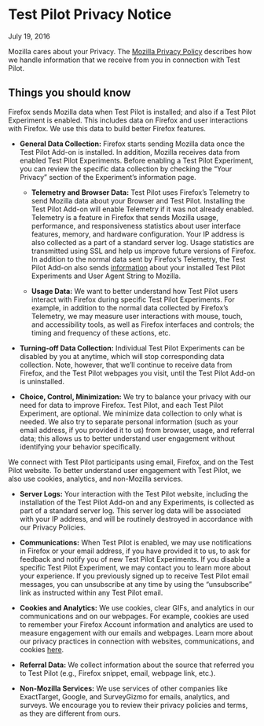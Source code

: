 # Test Pilot Privacy Notice
July 19, 2016

Mozilla cares about your Privacy.  The [Mozilla Privacy Policy](https://www.mozilla.org/privacy/) describes how we handle information that we receive from you in connection with Test Pilot.

## Things you should know

Firefox sends Mozilla data when Test Pilot is installed; and also if a Test Pilot Experiment is enabled. This includes data on Firefox and user interactions with Firefox. We use this data to build better Firefox features.

- **General Data Collection:** Firefox starts sending Mozilla data once the Test Pilot Add-on is installed. In addition, Mozilla receives data from enabled Test Pilot Experiments. Before enabling a Test Pilot Experiment, you can review the specific data collection by checking the “Your Privacy” section of the Experiment’s information page.

  - **Telemetry and Browser Data:** Test Pilot uses Firefox’s Telemetry to send Mozilla data about your Browser and Test Pilot. Installing the Test Pilot Add-on will enable Telemetry if it was not already enabled. Telemetry is a feature in Firefox that sends Mozilla usage, performance, and responsiveness statistics about user interface features, memory, and hardware configuration. Your IP address is also collected as a part of a standard server log. Usage statistics are transmitted using SSL and help us improve future versions of Firefox. In addition to the normal data sent by Firefox’s Telemetry, the Test Pilot Add-on also sends [information](https://github.com/mozilla/testpilot/blob/master/docs/README-METRICS.md) about your installed Test Pilot Experiments and User Agent String to Mozilla.

  - **Usage Data:** We want to better understand how Test Pilot users interact with Firefox during specific Test Pilot Experiments. For example, in addition to the normal data collected by Firefox’s Telemetry, we may measure user interactions with mouse, touch, and accessibility tools, as well as Firefox interfaces and controls; the timing and frequency of these actions, etc.

- **Turning-off Data Collection:**  Individual Test Pilot Experiments can be disabled by you at anytime, which will stop corresponding data collection. Note, however, that we’ll continue to receive data from Firefox, and the Test Pilot webpages you visit, until the Test Pilot Add-on is uninstalled.

- **Choice, Control, Minimization:**  We try to balance your privacy with our need for data to improve Firefox. Test Pilot, and each Test Pilot Experiment, are optional. We minimize data collection to only what is needed. We also try to separate personal information (such as your email address, if you provided it to us) from browser, usage, and referral data; this allows us to better understand user engagement without identifying your behavior specifically.

We connect with Test Pilot participants using email, Firefox, and on the Test Pilot website. To better understand user engagement with Test Pilot, we also use cookies, analytics, and non-Mozilla services.

- **Server Logs:** Your interaction with the Test Pilot website, including the installation of the Test Pilot Add-on and any Experiments, is collected as part of a standard server log. This server log data will be associated with your IP address, and will be routinely destroyed in accordance with our Privacy Policies.

- **Communications:** When Test Pilot is enabled, we may use notifications in Firefox or your email address, if you have provided it to us, to ask for feedback and notify you of new Test Pilot Experiments. If you disable a specific Test Pilot Experiment, we may contact you to learn more about your experience. If you previously signed up to receive Test Pilot email messages, you can unsubscribe at any time by using the “unsubscribe” link as instructed within any Test Pilot email.

- **Cookies and Analytics:** We use cookies, clear GIFs, and analytics in our communications and on our webpages. For example, cookies are used to remember your Firefox Account information and analytics are used to measure engagement with our emails and webpages. Learn more about our privacy practices in connection with websites, communications, and cookies [here](https://www.mozilla.org/privacy/websites/).

- **Referral Data:** We collect information about the source that referred you to Test Pilot (e.g., Firefox snippet, email, webpage link, etc.).

- **Non-Mozilla Services:** We use services of other companies like ExactTarget, Google, and SurveyGizmo for emails, analytics, and surveys. We encourage you to review their privacy policies and terms, as they are different from ours.
